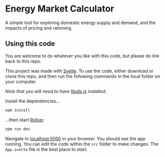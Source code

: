 # Energy Market Calculator
A simple tool for exploring domestic energy supply and demand, and the impacts of pricing and rationing.

## Using this code

You are welcome to do whatever you like with this code, but please do link back to this repo.

This project was made with [Svelte](https://svelte.dev). To use the code, either download or clone this repo, and then run the following commands in the local folder on your computer.

*Note that you will need to have [Node.js](https://nodejs.org) installed.*

Install the dependencies...

```bash
npm install
```

...then start [Rollup](https://rollupjs.org):

```bash
npm run dev
```

Navigate to [localhost:5000](http://localhost:5000) in your browser. You should see the app running. You can edit the code within the `src` folder to make changes. The `App.svelte` file is the best place to start.